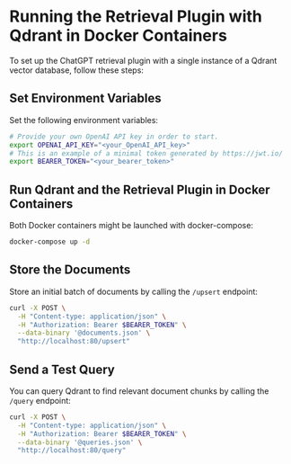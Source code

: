 # Running the Retrieval Plugin with Qdrant in Docker Containers

To set up the ChatGPT retrieval plugin with a single instance of a Qdrant vector database, follow these steps:

## Set Environment Variables

Set the following environment variables:

```bash
# Provide your own OpenAI API key in order to start.
export OPENAI_API_KEY="<your_OpenAI_API_key>"
# This is an example of a minimal token generated by https://jwt.io/
export BEARER_TOKEN="<your_bearer_token>"
```

## Run Qdrant and the Retrieval Plugin in Docker Containers

Both Docker containers might be launched with docker-compose:

```bash
docker-compose up -d
```

## Store the Documents

Store an initial batch of documents by calling the `/upsert` endpoint:

```bash
curl -X POST \
  -H "Content-type: application/json" \
  -H "Authorization: Bearer $BEARER_TOKEN" \
  --data-binary '@documents.json' \
  "http://localhost:80/upsert"
```

## Send a Test Query

You can query Qdrant to find relevant document chunks by calling the `/query` endpoint:

```bash
curl -X POST \
  -H "Content-type: application/json" \
  -H "Authorization: Bearer $BEARER_TOKEN" \
  --data-binary '@queries.json' \
  "http://localhost:80/query"
```
